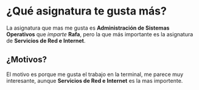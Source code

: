 # ¿Qué asignatura te gusta más?

La asignatura que mas me gusta es **Administración de Sistemas Operativos** que *imparte* **Rafa**, pero la que más importante es la asignatura de **Servicios de Red e Internet**.

## ¿Motivos?

El motivo es porque me gusta el trabajo en la terminal, me parece muy interesante, aunque **Servicios de Red e Internet** es la mas importente.
